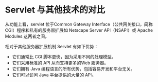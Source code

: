 Servlet 与其他技术的对比
====

从功能上看，servlet 位于Common Gateway Interface（公共网关接口，简称 CGI）程序和私有的服务器扩展如 Netscape Server API（NSAPI）或 Apache Modules 这两者之间。

相对于其他服务器扩展机制 Servlet 有如下优势：

* 它们通常比 CGI 脚本更快，因为采用不同的处理模型。
* 它们采用标准的 API 从而支持更多的Web 服务器。
* 它们拥有 Java 编程语言的所有优势，包括容易开发和平台无关。
* 它们可以访问 Java 平台提供的大量的 API。